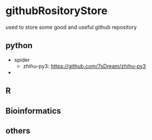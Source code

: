 # githubRositoryStore
used to store some good and useful github repository


## python
+ spider
  + zhihu-py3: https://github.com/7sDream/zhihu-py3
+ 



## R



## Bioinformatics



## others



